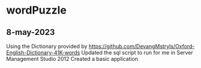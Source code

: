 # wordPuzzle
## 8-may-2023
Using the Dictionary provided by https://github.com/DevangMstryls/Oxford-English-Dictionary-41K-words
Updated the sql script to run for me in Server Management Studio 2012
Created a basic application